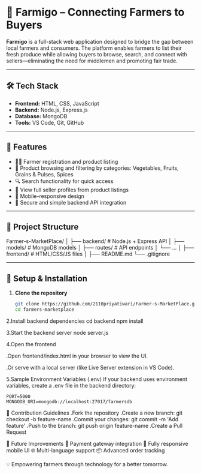 # 🌾 Farmigo – Connecting Farmers to Buyers
**Farmigo** is a full-stack web application designed to bridge the gap between local farmers and consumers. The platform enables farmers to list their fresh produce while allowing buyers to browse, search, and connect with sellers—eliminating the need for middlemen and promoting fair trade.


---

## 🛠 Tech Stack

- **Frontend:** HTML, CSS, JavaScript
- **Backend:** Node.js, Express.js
- **Database:** MongoDB
- **Tools:** VS Code, Git, GitHub

---

## 🚀 Features

- 👨‍🌾 Farmer registration and product listing
- 🛒 Product browsing and filtering by categories: Vegetables, Fruits, Grains & Pulses, Spices
- 🔍 Search functionality for quick access
- 👤 View full seller profiles from product listings
- 📱 Mobile-responsive design
- 🔐 Secure and simple backend API integration

---

## 📂 Project Structure

Farmer-s-MarketPlace/
│
├── backend/                # Node.js + Express API
│   ├── models/             # MongoDB models
│   ├── routes/             # API endpoints
│   └── ...
│
├── frontend/               # HTML/CSS/JS files 
│
├── README.md
└── .gitignore



---

## 🔧 Setup & Installation

1. **Clone the repository**
   ```bash
   git clone https://github.com/2110priyatiwari/Farmer-s-MarketPlace.git
   cd farmers-marketplace

2.Install backend dependencies
   cd backend
npm install

3.Start the backend server
  node server.js

4.Open the frontend

   .Open frontend/index.html in your browser to view the UI.

   .Or serve with a local server (like Live Server extension in VS Code).

5.Sample Environment Variables (.env)
  If your backend uses environment variables, create a .env file in the backend directory:
    
    PORT=5000
    MONGODB_URI=mongodb://localhost:27017/farmersdb

🙌 Contribution Guidelines
.Fork the repository
.Create a new branch: git checkout -b feature-name
.Commit your changes: git commit -m 'Add feature'
.Push to the branch: git push origin feature-name
.Create a Pull Request    


🙌 Future Improvements
🧾 Payment gateway integration
📱 Fully responsive mobile UI
🌐 Multi-language support
📦 Advanced order tracking

💡 Empowering farmers through technology for a better tomorrow.
   


